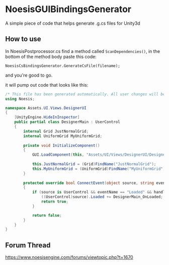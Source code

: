 # NoesisGUIBindingsGenerator

A simple piece of code that helps generate .g.cs files for Unity3d

## How to use

In NoesisPostprocessor.cs find a method called `ScanDependencies()`, in the bottom of the method body paste this code:
```
NoesisCsBindingsGenerator.GenerateCsFile(filename);
```
and you're good to go.

it will pump out code that looks like this:
```csharp
/* This file has been generated automatically. All user changes will be overwritten if the XAML is changed. */
using Noesis;

namespace Assets.UI.Views.DesignerUI
{
    [UnityEngine.HideInInspector]
    public partial class DesignerMain : UserControl
    {
        internal Grid JustNormalGrid;
        internal UniformGrid MyUniformGrid;
        
        private void InitializeComponent()
        {
            GUI.LoadComponent(this, "Assets/UI/Views/DesignerUI/DesignerMain.xaml");
            
            this.JustNormalGrid = (Grid)FindName("JustNormalGrid");
            this.MyUniformGrid = (UniformGrid)FindName("MyUniformGrid");
        }
        
        protected override bool ConnectEvent(object source, string eventName, string handlerName)
        {
            if (source is UserControl && eventName == "Loaded" && handlerName == "DesignerMain_OnLoaded") {
                ((UserControl)source).Loaded += DesignerMain_OnLoaded;
                return true;
            }

            return false;
        }
    }
}
```

## Forum Thread

https://www.noesisengine.com/forums/viewtopic.php?t=1670
